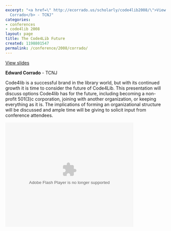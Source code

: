 ```yaml
---
excerpt: "<a href=\" http://ecorrado.us/scholarly/code4lib2008/\">View slides</a>\r\n\r\n<b>Edward
  Corrado</b> - TCNJ"
categories:
- conferences
- code4lib 2008
layout: page
title: The Code4Lib Future
created: 1198801547
permalink: /conference/2008/corrado/
---
```

<a href=" http://ecorrado.us/scholarly/code4lib2008/">View slides</a>

<b>Edward Corrado</b> - TCNJ<br />

Code4lib is a successful brand in the library world, but with its continued growth it is time to consider the future of Code4Lib. This presentation will discuss options Code4lib has for the future, including becoming a non-profit 501(3)c corporation, joining with another organization, or keeping everything as it is. The implications of forming an organizational structure will be discussed and ample time will be giving to solicit input from conference attendees.

<embed style="width:400px; height:326px;" id="VideoPlayback" type="application/x-shockwave-flash" src="http://video.google.com/googleplayer.swf?docId=-5064023872592524712&hl=en" flashvars=""> </embed>
